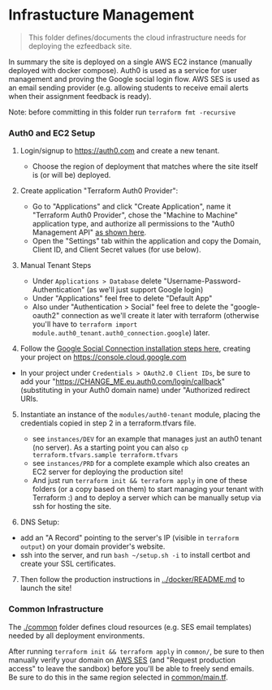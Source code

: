 # Infrastucture Management
> This folder defines/documents the cloud infrastructure needs for deploying the ezfeedback site.

In summary the site is deployed on a single AWS EC2 instance (manually deployed with docker compose).  Auth0 is used as a service for user management and proving the Google social login flow.  AWS SES is used as an email sending provider (e.g. allowing students to receive email alerts when their assignment feedback is ready).

Note: before committing in this folder run `terraform fmt -recursive`

### Auth0 and EC2 Setup

1. Login/signup to https://auth0.com and create a new tenant.
    * Choose the region of deployment that matches where the site itself is (or will be) deployed.

2. Create application "Terraform Auth0 Provider":
    * Go to "Applications" and click "Create Application", name it "Terraform Auth0 Provider", chose the "Machine to Machine" application type, and authorize all permissions to the "Auth0 Management API" [as shown here](https://images.ctfassets.net/23aumh6u8s0i/2YGSCKRVyLL9BLo0HsauE8/8aadf0888bbb6f15491552321e6de9a3/m2m-scope-selection).
    * Open the "Settings" tab within the application and copy the Domain, Client ID, and Client Secret values (for use below).

3. Manual Tenant Steps
    * Under `Applications > Database` delete "Username-Password-Authentication" (as we'll just support Google login)
    * Under "Applications" feel free to delete "Default App"
    * Also under "Authentication > Social" feel free to delete the "google-oauth2" connection as we'll create it later with terraform (otherwise you'll have to `terraform import module.auth0_tenant.auth0_connection.google`) later.

4. Follow the [Google Social Connection installation steps here](https://marketplace.auth0.com/integrations/google-social-connection), creating your project on https://console.cloud.google.com
  * In your project under `Credentials > OAuth2.0 Client IDs`, be sure to add your "https://CHANGE_ME.eu.auth0.com/login/callback" (substituting in your Auth0 domain name) under "Authorized redirect URIs.

5. Instantiate an instance of the `modules/auth0-tenant` module, placing the credentials copied in step 2 in a terraform.tfvars file.
    * see `instances/DEV` for an example that manages just an auth0 tenant (no server).  As a starting point you can also `cp terraform.tfvars.sample terraform.tfvars`
    * see `instances/PRD` for a complete example which also creates an EC2 server for deploying the production site!
    * And just run `terraform init && terraform apply` in one of these folders (or a copy based on them) to start managing your tenant with Terraform :) and to deploy a server which can be manually setup via ssh for hosting the site.

6. DNS Setup:
  * add an "A Record" pointing to the server's IP (visible in `terraform output`) on your domain provider's website.
  * ssh into the server, and run `bash ~/setup.sh -i` to install certbot and create your SSL certificates.

7. Then follow the production instructions in [../docker/README.md](../docker/README.md) to launch the site!

### Common Infrastructure

The [./common](./common) folder defines cloud resources (e.g. SES email templates) needed by all deployment environments.

After running `terraform init && terraform apply` in `common/`, be sure to then manually verify your domain on [AWS SES](https://console.aws.amazon.com/ses/home#/homepage) (and "Request production access" to leave the sandbox) before you'll be able to freely send emails.  Be sure to do this in the same region selected in [common/main.tf](./common/main.tf).

